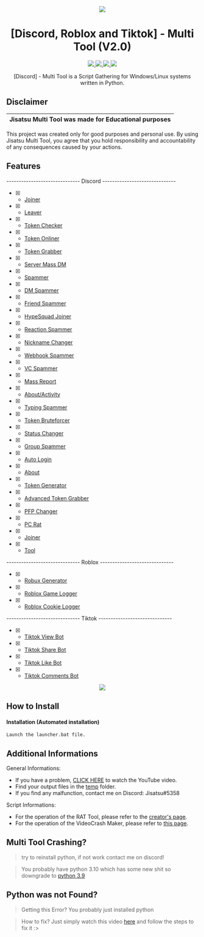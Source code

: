 
<p align="center">
  <img src="https://cdn.discordapp.com/attachments/996956106628800575/997027163960250450/waneella-pixel-art.gif">
</p>

<h1 align="center">[Discord, Roblox and Tiktok] - Multi Tool (V2.0)</h1>
<p align="center">
  <a href="https://github.com/Jixatsu/Multi-Tools/blob/main/LICENSE">
    <img src="https://img.shields.io/badge/License-MIT-important">
  </a>
  <a href="https://www.python.org">
    <img src="https://img.shields.io/badge/Python-3.9-informational.svg">
  </a>
  <a href="https://github.com/AstraaDev/Discord-All-Tools-In-One">
    <img src="https://img.shields.io/badge/covarage-95%25-green">
  </a>
  <a href="https://github.com/xJisatsu">
    <img src="https://gpvc.arturio.dev/xJisatsu">
  </a>
</p>

<p align="center">
  [Discord] - Multi Tool is a Script Gathering for Windows/Linux systems written in Python.
</p>

## Disclaimer

|Jisatsu Multi Tool was made for Educational purposes|
|-------------------------------------------------|
This project was created only for good purposes and personal use.
By using Jisatsu Multi Tool, you agree that you hold responsibility and accountability of any consequences caused by your actions.

## Features

------------------------------ Discord ------------------------------
- [x] - [Joiner]()
- [x] - [Leaver]()
- [x] - [Token Checker]()
- [x] - [Token Onliner]()
- [x] - [Token Grabber]()
- [x] - [Server Mass DM]()
- [x] - [Spammer]()
- [x] - [DM Spammer]()
- [x] - [Friend Spammer]()
- [x] - [HypeSquad Joiner]()
- [x] - [Reaction Spammer]()
- [x] - [Nickname Changer]()
- [x] - [Webhook Spammer]()
- [x] - [VC Spammer]()
- [x] - [Mass Report]()
- [x] - [About/Activity]()
- [x] - [Typing Spammer]()
- [x] - [Token Bruteforcer]()
- [x] - [Status Changer]()
- [x] - [Group Spammer]()
- [x] - [Auto Login]()
- [x] - [About]()
- [x] - [Token Generator]()
- [x] - [Advanced Token Grabber]()
- [x] - [PFP Changer]()
- [x] - [PC Rat]()
- [x] - [Joiner]()
- [x] - [Tool]()

------------------------------ Roblox ------------------------------
- [x] - [Robux Generator]()
- [x] - [Roblox Game Logger]()
- [x] - [Roblox Cookie Logger]()

------------------------------ Tiktok ------------------------------
- [x] - [Tiktok View Bot]()
- [x] - [Tiktok Share Bot]()
- [x] - [Tiktok Like Bot]()
- [x] - [Tiktok Comments Bot]()


<p align="center">
  <img src="https://cdn.discordapp.com/attachments/977184710235140177/982875431566975066/original.gif">
</p>

## How to Install

#### Installation (Automated installation)
```
Launch the launcher.bat file.
```

## Additional Informations
General Informations:
- If you have a problem, [CLICK HERE](https://www.youtube.com/watch?v=27-Swg_MUNw&t=16s) to watch the YouTube video.
- Find your output files in the  [temp](/temp) folder.
- If you find any malfunction, contact me on Discord: Jisatsu#5358

Script Informations:
- For the operation of the RAT Tool, please refer to the [creator's page](https://github.com/moom825/Discord-RAT).
- For the operation of the VideoCrash Maker, please refer to [this page](https://github.com/AstraaDev/Discord-VideoCrashMaker).

## Multi Tool Crashing?

> try to reinstall python, if not work contact me on discord!

> You probably have python 3.10 which has some new shit so downgrade to [python 3.9](https://www.python.org/downloads/release/python-397/)

## Python was not Found?

> Getting this Error? You probably just installed python

> How to fix? Just simply watch this video [here](https://youtu.be/uBnbVqUmZaQ) and follow the steps to fix it :>



